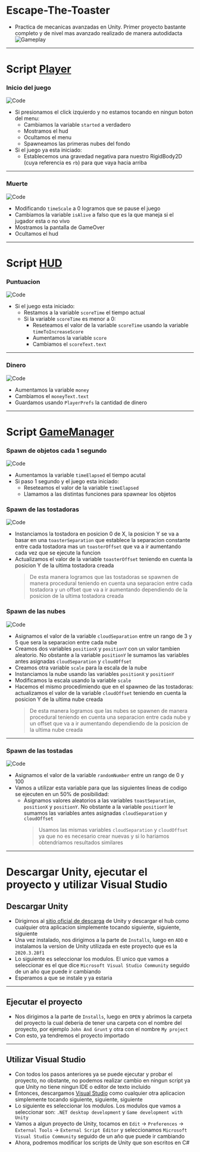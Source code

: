 # Escape-The-Toaster
* Practica de mecanicas avanzadas en Unity. Primer proyecto bastante completo y de nivel mas avanzado realizado de manera autodidacta
![Gameplay](README/Gameplay.gif)

---

# Script [Player](https://github.com/MarcoPaoletta/Escape-The-Toaster/blob/main/Assets/Scripts/Player.cs)

### Inicio del juego
![Code](README/StartGame.png)
* Si presionamos el click izquierdo y no estamos tocando en ningun boton del menu:
  * Cambiamos la variable `started` a verdadero
  * Mostramos el hud
  * Ocultamos el menu
  * Spawneamos las primeras nubes del fondo
* Si el juego ya esta iniciado:
  * Establecemos una gravedad negativa para nuestro RigidBody2D (cuya referencia es `rb`) para que vaya hacia arriba

---

### Muerte
![Code](README/Death.png)
* Modificando `timeScale` a 0 logramos que se pause el juego
* Cambiamos la variable `isAlive` a falso que es la que maneja si el jugador esta o no vivo
* Mostramos la pantalla de GameOver
* Ocultamos el hud 

---

# Script [HUD](https://github.com/MarcoPaoletta/Escape-The-Toaster/blob/main/Assets/Scripts/HUD.cs)

### Puntuacion
![Code](README/Score.png)
* Si el juego esta iniciado:
  * Restamos a la variable `scoreTime` el tiempo actual
  * Si la variable `scoreTime` es menor a 0:
    * Reseteamos el valor de la variable `scoreTime` usando la variable `timeToIncreaseScore`
    * Aumentamos la variable `score`
    * Cambiamos el `scoreText.text`

---

### Dinero
![Code](README/Money.png)
* Aumentamos la variable `money`
* Cambiamos el `moneyText.text`
* Guardamos usando `PlayerPrefs` la cantidad de dinero

---

# Script [GameManager](https://github.com/MarcoPaoletta/Escape-The-Toaster/blob/main/Assets/Scripts/GameManager.cs)

### Spawn de objetos cada 1 segundo
![Code](README/Update.png)
* Aumentamos la variable `timeElapsed` el tiempo acutal
* Si paso 1 segundo y el juego esta iniciado:
  * Reseteamos el valor de la variable `timeElapsed`
  * Llamamos a las distintas funciones para spawnear los objetos

### Spawn de las tostadoras
![Code](README/SpawnToasters.png)
* Instanciamos la tostadora en posicion 0 de X, la posicion Y se va a basar en una `toasterSeparation` que establece la separacion constante entre cada tostadora mas un `toasterOffset` que va a ir aumentando cada vez que se ejecute la funcion
* Actualizamos el valor de la variable `toasterOffset` teniendo en cuenta la posicion Y de la ultima tostadora creada
    > De esta manera logramos que las tostadoras se spawnen de manera procedural teniendo en cuenta una separacion entre cada tostadora y un offset que va a ir aumentando dependiendo de la posicion de la ultima tostadora creada

### Spawn de las nubes
![Code](README/SpawnClouds.png)
* Asignamos el valor de la variable `cloudSeparation` entre un rango de 3 y 5 que sera la separacion entre cada nube
* Creamos dos variables `positionX` y `positionY` con un valor tambien aleatorio. No obstante a la variable `positionY` le sumamos las variables antes asignadas `cloudSeparation` y `cloudOffset`
* Creamos otra variable `scale` para la escala de la nube
* Instanciamos la nube usando las variables `positionX` y `positionY`
* Modificamos la escala usando la variable `scale`
* Hacemos el mismo procedimiendo que en el spawneo de las tostadoras: actualizamos el valor de la variable `cloudOffset` teniendo en cuenta la posicion Y de la ultima nube creada
    > De esta manera logramos que las nubes se spawnen de manera procedural teniendo en cuenta una separacion entre cada nube y un offset que va a ir aumentando dependiendo de la posicion de la ultima nube creada

---

### Spawn de las tostadas
![Code](README/SpawnToasts.png)
* Asignamos el valor de la variable `randomNumber` entre un rango de 0 y 100
* Vamos a utilizar esta variable para que las siguientes lineas de codigo se ejecuten en un 50% de posibilidad:
  * Asignamos valores aleatorios a las variables `toastSeparation`, `positionX` y `positionY`. No obstante a la variable `positionY` le sumamos las variables antes asignadas `cloudSeparation` y `cloudOffset` 
    >  Usamos las mismas variables `cloudSeparation` y `cloudOffset` ya que no es necesario crear nuevas y si lo hariamos obtendriamos resultados similares

---

# Descargar Unity, ejecutar el proyecto y utilizar Visual Studio

## Descargar Unity
* Dirigirnos al [sitio oficial de descarga](https://unity.com/download) de Unity y descargar el hub como cualquier otra aplicacion simplemente tocando siguiente, siguiente, siguiente
* Una vez instalado, nos dirigimos  a la parte de `Installs`, luego en `ADD` e instalamos la version de Unity utilizada en este proyecto que es la `2020.3.28f1`
* Lo siguiente es seleccionar los modulos. El unico que vamos a seleccionar es el que dice `Microsoft Visual Studio Community` seguido de un año que puede ir cambiando
* Esperamos a que se instale y ya estaria

---

## Ejecutar el proyecto
* Nos dirigimos a la parte de `Installs`, luego en `OPEN` y abrimos la carpeta del proyecto la cual deberia de tener una carpeta con el nombre del proyecto, por ejemplo `John And Grunt` y otra con el nombre `My project`
* Con esto, ya tendremos el proyecto importado

---

## Utilizar Visual Studio
* Con todos los pasos anteriores ya se puede ejecutar y probar el proyecto, no obstante, no podemos realizar cambio en ningun script ya que Unity no tiene ningun IDE o editor de texto incluido
* Entonces, descargamos [Visual Studio](https://visualstudio.microsoft.com/es/downloads/) como cualquier otra aplicacion simplemente tocando siguiente, siguiente, siguiente
* Lo siguiente es seleccionar los modulos. Los modulos que vamos a seleccionar son: `.NET desktop development`  y `Game development with Unity`
* Vamos a algun proyecto de Unity, tocamos en `Edit` -> `Preferences` -> `External Tools` -> `External Script Editor` y seleccionamos `Microsoft Visual Studio Community` seguido de un año que puede ir cambiando
* Ahora, podremos modificar los scripts de Unity que son escritos en C#